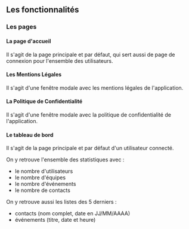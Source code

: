 ## Les fonctionnalités

### Les pages

#### La page d'accueil

Il s'agit de la page principale et par défaut, qui sert aussi de page de connexion pour l'ensemble des utilisateurs.

#### Les Mentions Légales

Il s'agit d'une fenêtre modale avec les mentions légales de l'application.

#### La Politique de Confidentialité

Il s'agit d'une fenêtre modale avec la politique de confidentialité de l'application.

#### Le tableau de bord

Il s'agit de la page principale et par défaut d'un utilisateur connecté.

On y retrouve l'ensemble des statistiques avec :
- le nombre d'utilisateurs
- le nombre d'équipes
- le nombre d'événements
- le nombre de contacts

On y retrouve aussi les listes des 5 derniers :
- contacts (nom complet, date en JJ/MM/AAAA)
- événements (titre, date et heure)
